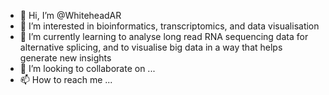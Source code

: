 - 👋 Hi, I’m @WhiteheadAR
- 👀 I’m interested in bioinformatics, transcriptomics, and data visualisation
- 🌱 I’m currently learning to analyse long read RNA sequencing data for alternative splicing, and to visualise big data in a way that helps generate new insights
- 💞️ I’m looking to collaborate on ...
- 📫 How to reach me ...

<!---
WhiteheadAR/WhiteheadAR is a ✨ special ✨ repository because its `README.md` (this file) appears on your GitHub profile.
You can click the Preview link to take a look at your changes.
--->
